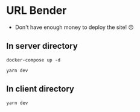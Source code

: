 # URL Bender

- Don't have enough money to deploy the site! 😞

## In server directory

```
docker-compose up -d
```

```
yarn dev
```

## In client directory

```
yarn dev
```
